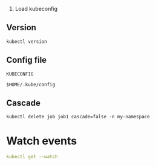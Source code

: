 1) Load kubeconfig

## Version
```commandline
kubectl version
```

## Config file
```commandline
KUBECONFIG
```

```commandline
$HOME/.kube/config
```

## Cascade

```commandline
kubectl delete job job1 cascade=false -n my-namespace
```

# Watch events
```yaml
kubectl get --watch
```